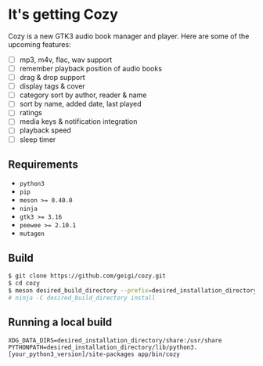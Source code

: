 # It's getting Cozy

Cozy is a new GTK3 audio book manager and player. Here are some of the upcoming features:
- [ ] mp3, m4v, flac, wav support
- [ ] remember playback position of audio books
- [ ] drag & drop support
- [ ] display tags & cover
- [ ] category sort by author, reader & name
- [ ] sort by name, added date, last played
- [ ] ratings
- [ ] media keys & notification integration
- [ ] playback speed
- [ ] sleep timer

## Requirements
- `python3`
- `pip`
- `meson >= 0.40.0`
- `ninja`
- `gtk3 >= 3.16`
- `peewee >= 2.10.1`
- `mutagen`

## Build
```bash
$ git clone https://github.com/geigi/cozy.git
$ cd cozy
$ meson desired_build_directory --prefix=desired_installation_directory
# ninja -C desired_build_directory install
```

## Running a local build
```
XDG_DATA_DIRS=desired_installation_directory/share:/usr/share PYTHONPATH=desired_installation_directory/lib/python3.[your_python3_version]/site-packages app/bin/cozy
```
